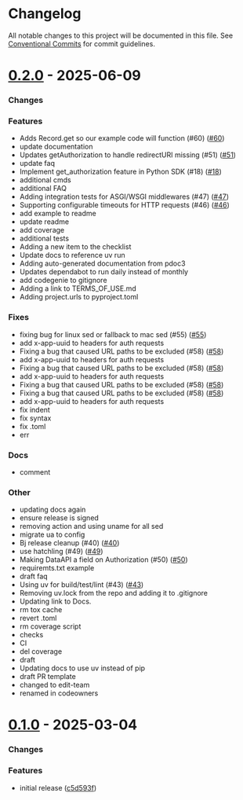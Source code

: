 # Changelog

All notable changes to this project will be documented in this file.
See [Conventional Commits](https://conventionalcommits.org) for commit guidelines.

# [0.2.0](https://github.com/heroku/heroku-applink-python/compare/TDX...0.2.0) - 2025-06-09


### Changes


### Features

* Adds Record.get so our example code will function (#60) ([#60](https://github.com/heroku/heroku-applink-python/pull/60))
* update documentation
* Updates getAuthorization to handle redirectURI missing (#51) ([#51](https://github.com/heroku/heroku-applink-python/pull/51))
* update faq
* Implement get_authorization feature in Python SDK (#18) ([#18](https://github.com/heroku/heroku-applink-python/pull/18))
* additional cmds
* additional FAQ
* Adding integration tests for ASGI/WSGI middlewares (#47) ([#47](https://github.com/heroku/heroku-applink-python/pull/47))
* Supporting configurable timeouts for HTTP requests (#46) ([#46](https://github.com/heroku/heroku-applink-python/pull/46))
* add example to readme
* update readme
* add coverage
* additional tests
* Adding a new item to the checklist
* Update docs to reference uv run
* Adding auto-generated documentation from pdoc3
* Updates dependabot to run daily instead of monthly
* add codegenie to gitignore
* Adding a link to TERMS_OF_USE.md
* Adding project.urls to pyproject.toml

### Fixes

* fixing bug for linux sed or fallback to mac sed (#55) ([#55](https://github.com/heroku/heroku-applink-python/pull/55))
*  add x-app-uuid to headers for auth requests
* Fixing a bug that caused URL paths to be excluded (#58) ([#58](https://github.com/heroku/heroku-applink-python/pull/58))
*  add x-app-uuid to headers for auth requests
* Fixing a bug that caused URL paths to be excluded (#58) ([#58](https://github.com/heroku/heroku-applink-python/pull/58))
*  add x-app-uuid to headers for auth requests
* Fixing a bug that caused URL paths to be excluded (#58) ([#58](https://github.com/heroku/heroku-applink-python/pull/58))
* Fixing a bug that caused URL paths to be excluded (#58) ([#58](https://github.com/heroku/heroku-applink-python/pull/58))
*  add x-app-uuid to headers for auth requests
* fix indent
* fix syntax
* fix .toml
* err

### Docs

* comment

### Other

* updating docs again
* ensure release is signed
* removing action and using uname for all sed
* migrate ua to config
* Bj release cleanup (#40) ([#40](https://github.com/heroku/heroku-applink-python/pull/40))
* use hatchling (#49) ([#49](https://github.com/heroku/heroku-applink-python/pull/49))
* Making DataAPI a field on Authorization (#50) ([#50](https://github.com/heroku/heroku-applink-python/pull/50))
* requiremts.txt example
* draft faq
* Using uv for build/test/lint (#43) ([#43](https://github.com/heroku/heroku-applink-python/pull/43))
* Removing uv.lock from the repo and adding it to .gitignore
* Updating link to Docs.
* rm tox cache
* revert .toml
* rm coverage script
* checks
* CI
* del coverage
* draft
* Updating docs to use uv instead of pip
* draft PR template
* changed to edit-team
* renamed in codeowners

# [0.1.0](https://github.com/heroku/heroku-applink-python/compare/HEAD...0.1.0) - 2025-03-04


### Changes

### Features
* initial release ([c5d593f](https://github.com/heroku/heroku-applink-python/commit/c5d593fa3c0f37607239e3ded7c2c24d7354383c))

